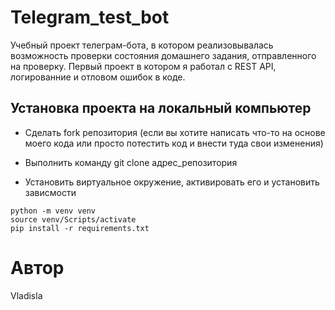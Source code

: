 # Telegram_test_bot

Учебный проект телеграм-бота, в котором реализовывалась возможность проверки состояния домашнего задания, отправленного на проверку. Первый проект в котором я работал с REST API, логированние и отловом ошибок в коде.

## Установка проекта на локальный компьютер

- Сделать fork репозитория (если вы хотите написать что-то на основе моего кода или просто потестить код и внести туда свои изменения)

- Выполнить команду git clone адрес_репозитория

- Установить виртуальное окружение, активировать его и  установить зависмости
```
python -m venv venv 
source venv/Scripts/activate
pip install -r requirements.txt
```

# Автор
Vladisla